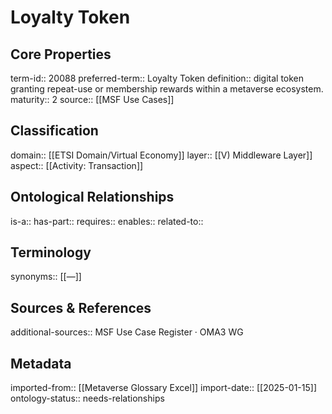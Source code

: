 # Loyalty Token

## Core Properties
term-id:: 20088
preferred-term:: Loyalty Token
definition:: digital token granting repeat-use or membership rewards within a metaverse ecosystem.
maturity:: 2
source:: [[MSF Use Cases]]

## Classification
domain:: [[ETSI Domain/Virtual Economy]]
layer:: [[V) Middleware Layer]]
aspect:: [[Activity: Transaction]]

## Ontological Relationships
is-a:: 
has-part:: 
requires:: 
enables:: 
related-to:: 

## Terminology
synonyms:: [[—]]

## Sources & References
additional-sources:: MSF Use Case Register · OMA3 WG

## Metadata
imported-from:: [[Metaverse Glossary Excel]]
import-date:: [[2025-01-15]]
ontology-status:: needs-relationships